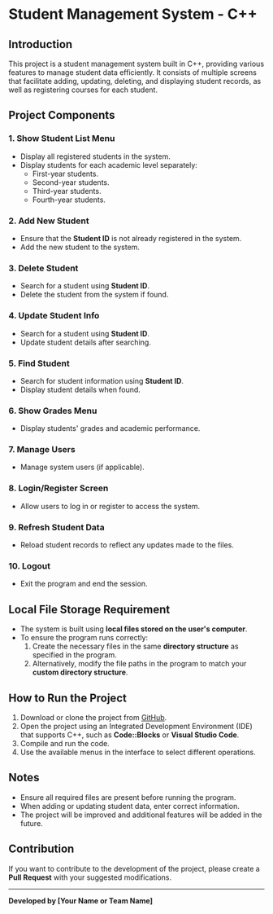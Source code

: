 # Student Management System - C++

## Introduction

This project is a student management system built in C++, providing various features to manage student data efficiently. It consists of multiple screens that facilitate adding, updating, deleting, and displaying student records, as well as registering courses for each student.

## Project Components

### 1. Show Student List Menu

- Display all registered students in the system.
- Display students for each academic level separately:
  - First-year students.
  - Second-year students.
  - Third-year students.
  - Fourth-year students.

### 2. Add New Student

- Ensure that the **Student ID** is not already registered in the system.
- Add the new student to the system.

### 3. Delete Student

- Search for a student using **Student ID**.
- Delete the student from the system if found.

### 4. Update Student Info

- Search for a student using **Student ID**.
- Update student details after searching.

### 5. Find Student

- Search for student information using **Student ID**.
- Display student details when found.

### 6. Show Grades Menu

- Display students' grades and academic performance.

### 7. Manage Users

- Manage system users (if applicable).

### 8. Login/Register Screen

- Allow users to log in or register to access the system.

### 9. Refresh Student Data

- Reload student records to reflect any updates made to the files.

### 10. Logout

- Exit the program and end the session.

## Local File Storage Requirement

- The system is built using **local files stored on the user's computer**.
- To ensure the program runs correctly:
  1. Create the necessary files in the same **directory structure** as specified in the program.
  2. Alternatively, modify the file paths in the program to match your **custom directory structure**.

## How to Run the Project

1. Download or clone the project from [GitHub](https://github.com/waleedelhelw/student-mangment).
2. Open the project using an Integrated Development Environment (IDE) that supports C++, such as **Code::Blocks** or **Visual Studio Code**.
3. Compile and run the code.
4. Use the available menus in the interface to select different operations.

## Notes

- Ensure all required files are present before running the program.
- When adding or updating student data, enter correct information.
- The project will be improved and additional features will be added in the future.

## Contribution

If you want to contribute to the development of the project, please create a **Pull Request** with your suggested modifications.

---

**Developed by [Your Name or Team Name]**

